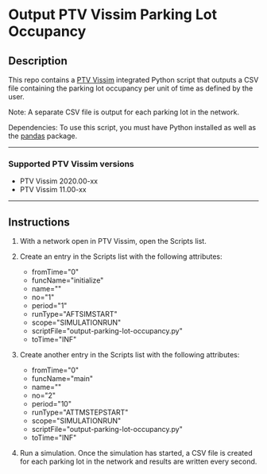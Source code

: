 # Output PTV Vissim Parking Lot Occupancy

## Description
This repo contains a [PTV Vissim](https://www.ptvgroup.com/en/solutions/products/ptv-vissim/) integrated Python script that outputs a CSV file containing the parking lot occupancy per unit of time as defined by the user.

Note: A separate CSV file is output for each parking lot in the network.

Dependencies: To use this script, you must have Python installed as well as the [pandas](https://pandas.pydata.org/) package.

---

### Supported PTV Vissim versions
- PTV Vissim 2020.00-xx
- PTV Vissim 11.00-xx

---

## Instructions
1. With a network open in PTV Vissim, open the Scripts list.

2. Create an entry in the Scripts list with the following attributes:

   - fromTime="0"
   - funcName="initialize"
   - name=""
   - no="1"
   - period="1"
   - runType="AFTSIMSTART"
   - scope="SIMULATIONRUN"
   - scriptFile="output-parking-lot-occupancy.py"
   - toTime="INF"

3. Create another entry in the Scripts list with the following attributes:

   - fromTime="0"
   - funcName="main"
   - name=""
   - no="2"
   - period="10"
   - runType="ATTMSTEPSTART"
   - scope="SIMULATIONRUN"
   - scriptFile="output-parking-lot-occupancy.py"
   - toTime="INF"

4. Run a simulation. Once the simulation has started, a CSV file is created for each parking lot in the network and results are written every second.
